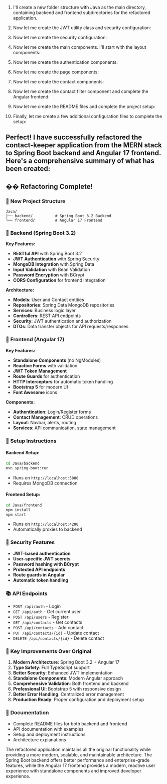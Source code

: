 01. I'll create a new folder structure with Java as the main directory, containing backend and frontend subdirectories for the refactored application.

02. Now let me create the JWT utility class and security configuration:

03. Now let me create the security configuration:

04. Now let me create the main components. I'll start with the layout components:

05. Now let me create the authentication components:

06. Now let me create the page components:

07. Now let me create the contact components:

08. Now let me create the contact filter component and complete the Angular frontend:

09. Now let me create the README files and complete the project setup:

10. Finally, let me create a few additional configuration files to complete the setup:

## Perfect! I have successfully refactored the contact-keeper application from the MERN stack to **Spring Boot backend** and **Angular 17 frontend**. Here's a comprehensive summary of what has been created:

## �� **Refactoring Complete!**

### 📁 **New Project Structure**
```
Java/
├── backend/          # Spring Boot 3.2 Backend
└── frontend/         # Angular 17 Frontend
```

### 🚀 **Backend (Spring Boot 3.2)**
**Key Features:**
- **RESTful API** with Spring Boot 3.2
- **JWT Authentication** with Spring Security
- **MongoDB Integration** with Spring Data
- **Input Validation** with Bean Validation
- **Password Encryption** with BCrypt
- **CORS Configuration** for frontend integration

**Architecture:**
- **Models**: User and Contact entities
- **Repositories**: Spring Data MongoDB repositories
- **Services**: Business logic layer
- **Controllers**: REST API endpoints
- **Security**: JWT authentication and authorization
- **DTOs**: Data transfer objects for API requests/responses

### 🎨 **Frontend (Angular 17)**
**Key Features:**
- **Standalone Components** (no NgModules)
- **Reactive Forms** with validation
- **JWT Token Management**
- **Route Guards** for authentication
- **HTTP Interceptors** for automatic token handling
- **Bootstrap 5** for modern UI
- **Font Awesome** icons

**Components:**
- **Authentication**: Login/Register forms
- **Contact Management**: CRUD operations
- **Layout**: Navbar, alerts, routing
- **Services**: API communication, state management

### 🔧 **Setup Instructions**

#### **Backend Setup:**
```bash
cd Java/backend
mvn spring-boot:run
```
- Runs on `http://localhost:5000`
- Requires MongoDB connection

#### **Frontend Setup:**
```bash
cd Java/frontend
npm install
npm start
```
- Runs on `http://localhost:4200`
- Automatically proxies to backend

### 🔐 **Security Features**
- **JWT-based authentication**
- **User-specific JWT secrets**
- **Password hashing with BCrypt**
- **Protected API endpoints**
- **Route guards in Angular**
- **Automatic token handling**

### 📚 **API Endpoints**
- `POST /api/auth` - Login
- `GET /api/auth` - Get current user
- `POST /api/users` - Register
- `GET /api/contacts` - Get contacts
- `POST /api/contacts` - Add contact
- `PUT /api/contacts/{id}` - Update contact
- `DELETE /api/contacts/{id}` - Delete contact

### 🎯 **Key Improvements Over Original**
1. **Modern Architecture**: Spring Boot 3.2 + Angular 17
2. **Type Safety**: Full TypeScript support
3. **Better Security**: Enhanced JWT implementation
4. **Standalone Components**: Modern Angular approach
5. **Comprehensive Validation**: Both frontend and backend
6. **Professional UI**: Bootstrap 5 with responsive design
7. **Better Error Handling**: Centralized error management
8. **Production Ready**: Proper configuration and deployment setup

### 📖 **Documentation**
- Complete README files for both backend and frontend
- API documentation with examples
- Setup and deployment instructions
- Architecture explanations

The refactored application maintains all the original functionality while providing a more modern, scalable, and maintainable architecture. The Spring Boot backend offers better performance and enterprise-grade features, while the Angular 17 frontend provides a modern, reactive user experience with standalone components and improved developer experience.

